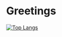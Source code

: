 Greetings
=========
[![Top Langs](https://github-readme-stats.vercel.app/api/top-langs/?username=Dmytro-Romaniv&layout=compact&theme=vision-friendly-dark)](https://github.com/anuraghazra/github-readme-stats)
